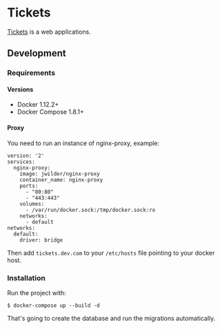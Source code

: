 # Tickets

[Tickets](https://tickets.herokuapp.com) is a web applications.

## Development

### Requirements

#### Versions

- Docker 1.12.2+
- Docker Compose 1.8.1+

#### Proxy

You need to run an instance of nginx-proxy, example:

```
version: '2'
services:
  nginx-proxy:
    image: jwilder/nginx-proxy
    container_name: nginx-proxy
    ports:
      - "80:80"
      - "443:443"
    volumes:
      - /var/run/docker.sock:/tmp/docker.sock:ro
    networks:
      - default
networks:
  default:
    driver: bridge
```

Then add `tickets.dev.com` to your `/etc/hosts` file pointing to your
docker host.

### Installation

Run the project with:

    $ docker-compose up --build -d

That's going to create the database and run the migrations automatically.
